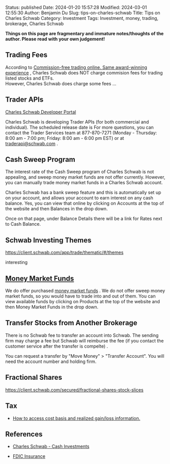Status: published
Date: 2024-01-20 15:57:28
Modified: 2024-03-01 12:55:30
Author: Benjamin Du
Slug: tips-on-charles-schwab
Title: Tips on Charles Schwab
Category: Investment
Tags: Investment, money, trading, brokerage, Charles Schwab

**Things on this page are fragmentary and immature notes/thoughts of the author. Please read with your own judgement!**

## Trading Fees

According to
[Commission-free trading online. Same award-winning experience](https://www.schwab.com/pricing#bcn-table--table-content-74536)
,
Charles Schwab does NOT charge commision fees for trading listed stocks and ETFs.  
However,
Charles Schwab does charge some fees ...

## Trader APIs

[Charles Schwab Developer Portal](https://developer.schwab.com/)

Charles Schwab is developing Trader APIs 
(for both commercial and individual).
The scheduled release date is 
For more questions, 
you can contact the Trader Services team
at 877-870-7271 
(Monday - Thursday: 8:00 am - 7:00 pm;
Friday: 8:00 am - 6:00 pm EST)
or at traderapi@schwab.com
.

## Cash Sweep Program

The interest rate of the Cash Sweep program of Charles Schwab is not appealing,
and sweep money market funds are not offer currently.
However,
you can manually trade money market funds in a Charles Schwab account.


Charles Schwab has a bank sweep feature and this is automatically set up on your account, and allows your account to earn interest on any cash balance.
Yes, you can view that online by clicking on Accounts at the top of the website and then Balances in the drop down.
  
Once on that page, under Balance Details there will be a link for Rates next to Cash Balance.


## Schwab Investing Themes

https://client.schwab.com/app/trade/thematic/#/themes

interesting

## [Money Market Funds](https://client.schwab.com/secured/money-market-funds)

We do offer purchased 
[money market funds](https://client.schwab.com/secured/money-market-funds)
.
We do not offer sweep money market funds, 
so you would have to trade into and out of them.
You can view available funds by clicking on Products at the top of the website and then Money Market Funds in the drop down.

## Transfer Stocks from Another Brokerage

There is no Schwab fee to transfer an account into Schwab. 
The sending firm may charge a fee but Schwab will reimburse the fee
(if you contact the customer service after the transfer is compelte)
.
   
You can request a transfer by
"Move Money" > "Transfer Account".
You will need the account number and holding firm. 

## Fractional Shares

https://client.schwab.com/secured/fractional-shares-stock-slices

## Tax

- [How to access cost basis and realized gain/loss information.](https://welcome.schwab.com/trading/cost-basis-rgl)

## References

- [Charles Schwab - Cash Investments](https://client.schwab.com/secured/cash-investments)

- [FDIC Insurance](https://www.schwab.com/legal/fdic-insurance)
